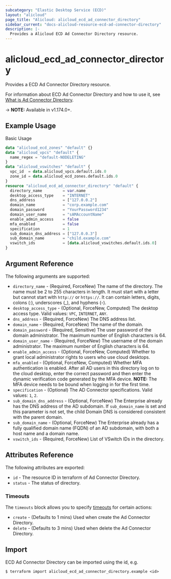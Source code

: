```yaml
---
subcategory: "Elastic Desktop Service (ECD)"
layout: "alicloud"
page_title: "Alicloud: alicloud_ecd_ad_connector_directory"
sidebar_current: "docs-alicloud-resource-ecd-ad-connector-directory"
description: |-
  Provides a Alicloud ECD Ad Connector Directory resource.
---
```


# alicloud\_ecd\_ad\_connector\_directory

Provides a ECD Ad Connector Directory resource.

For information about ECD Ad Connector Directory and how to use it, see [What is Ad Connector Directory](https://help.aliyun.com/document_detail/436791.html).

-> **NOTE:** Available in v1.174.0+.

## Example Usage

Basic Usage

```terraform
data "alicloud_ecd_zones" "default" {}
data "alicloud_vpcs" "default" {
  name_regex = "default-NODELETING"
}
data "alicloud_vswitches" "default" {
  vpc_id  = data.alicloud_vpcs.default.ids.0
  zone_id = data.alicloud_ecd_zones.default.ids.0
}
resource "alicloud_ecd_ad_connector_directory" "default" {
  directory_name         = var.name
  desktop_access_type    = "INTERNET"
  dns_address            = ["127.0.0.2"]
  domain_name            = "corp.example.com"
  domain_password        = "YourPassword1234"
  domain_user_name       = "sAMAccountName"
  enable_admin_access    = false
  mfa_enabled            = false
  specification          = 1
  sub_domain_dns_address = ["127.0.0.3"]
  sub_domain_name        = "child.example.com"
  vswitch_ids            = [data.alicloud_vswitches.default.ids.0]
}
```
## Argument Reference

The following arguments are supported:

* `directory_name` - (Required, ForceNew) The name of the directory. The name must be 2 to 255 characters in length. It must start with a letter but cannot start with `http://` or `https://`. It can contain letters, digits, colons (:), underscores (_), and hyphens (-).
* `desktop_access_type` - (Optional, ForceNew, Computed) The desktop access type. Valid values: `VPC`, `INTERNET`, `ANY`.
* `dns_address` - (Required, ForceNew) The DNS address list.
* `domain_name` - (Required, ForceNew) The name of the domain.
* `domain_password` - (Required, Sensitive) The user password of the domain administrator. The maximum number of English characters is 64.
* `domain_user_name` - (Required, ForceNew) The username of the domain administrator. The maximum number of English characters is 64.
* `enable_admin_access` - (Optional, ForceNew, Computed) Whether to grant local administrator rights to users who use cloud desktops.
* `mfa_enabled` - (Optional, ForceNew, Computed) Whether MFA authentication is enabled. After all AD users in this directory log on to the cloud desktop, enter the correct password and then enter the dynamic verification code generated by the MFA device. **NOTE:** The MFA device needs to be bound when logging in for the first time.
* `specification` - (Optional) The AD Connector specifications. Valid values: `1`, `2`.
* `sub_domain_dns_address` - (Optional, ForceNew) The Enterprise already has the DNS address of the AD subdomain. If `sub_domain_name` is set and this parameter is not set, the child Domain DNS is considered consistent with the parent domain.
* `sub_domain_name` - (Optional, ForceNew) The Enterprise already has a fully qualified domain name (FQDN) of an AD subdomain, with both a host name and a domain name.
* `vswitch_ids` - (Required, ForceNew) List of VSwitch IDs in the directory.

## Attributes Reference

The following attributes are exported:

* `id` - The resource ID in terraform of Ad Connector Directory.
* `status` - The status of directory.

### Timeouts

The `timeouts` block allows you to specify [timeouts](https://www.terraform.io/docs/configuration-0-11/resources.html#timeouts) for certain actions:

* `create` - (Defaults to 1 mins) Used when create the Ad Connector Directory.
* `delete` - (Defaults to 3 mins) Used when delete the Ad Connector Directory.

## Import

ECD Ad Connector Directory can be imported using the id, e.g.

```shell
$ terraform import alicloud_ecd_ad_connector_directory.example <id>
```